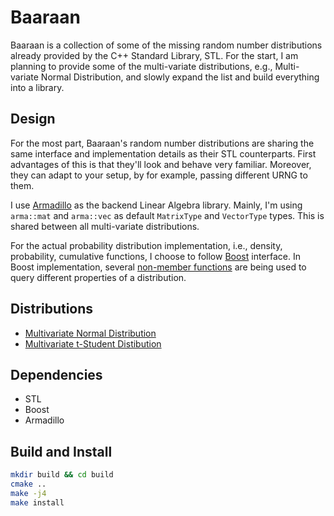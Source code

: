 # Baaraan

Baaraan is a collection of some of the missing random number distributions already provided by the C++ Standard Library, STL. For the start, I am planning to provide some of the multi-variate distributions, e.g., Multi-variate Normal Distribution, and slowly expand the list and build everything into a library.

## Design

For the most part, Baaraan's random number distributions are sharing the same interface and implementation details as their STL counterparts. First advantages of this is that they'll look and behave very familiar. Moreover, they can adapt to your setup, by for example, passing different URNG to them. 

I use [Armadillo](http://arma.sourceforge.net) as the backend Linear Algebra library. Mainly, I'm using `arma::mat` and `arma::vec` as default `MatrixType`  and `VectorType` types. This is shared between all multi-variate distributions.

For the actual probability distribution implementation, i.e., density, probability, cumulative functions, I choose to follow [Boost](https://www.boost.org/doc/libs/1_62_0/libs/math/doc/html/math_toolkit/dist_ref.html) interface. In Boost implementation, several [non-member functions](https://www.boost.org/doc/libs/1_62_0/libs/math/doc/html/math_toolkit/dist_ref/nmp.html) are being used to query different properties of a distribution.

## Distributions

- [Multivariate Normal Distribution](https://en.wikipedia.org/wiki/Multivariate_normal_distribution)
- [Multivariate t-Student Distibution](https://en.wikipedia.org/wiki/Multivariate_t-distribution?wprov=sfti1)

## Dependencies

- STL
- Boost
- Armadillo

## Build and Install

```bash
mkdir build && cd build
cmake ..
make -j4
make install
```